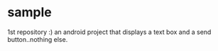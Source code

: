 # sample
1st repository :)
an android project that displays a text box and a send button..nothing else.
